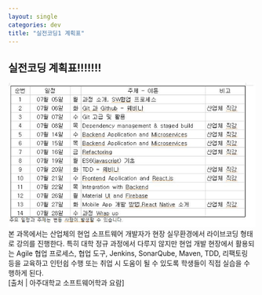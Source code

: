```yaml
---
layout: single
categories: dev
title: "실전코딩1 계획표"
---
```


## 실전코딩 계획표!!!!!!!

![그림](https://github.com/julie0005/group3_blog/blob/master/_posts/schedule.JPG?raw=true)  
본 과목에서는 산업체의 현업 소프트웨어 개발자가 현장 실무환경에서 라이브코딩 형태로 강의를 진행한다. 특히 대학
정규 과정에서 다루지 않지만 현업 개발 현장에서 활용되는 Agile 협업 프로세스, 협업 도구, Jenkins, SonarQube,
Maven, TDD, 리팩토링 등을 교육하고 인턴쉽 수행 또는 취업 시 도움이 될 수 있도록 학생들이 직접 실습을 수행하게 된다.  
[출처 | 아주대학교 소프트웨어학과 요람]

